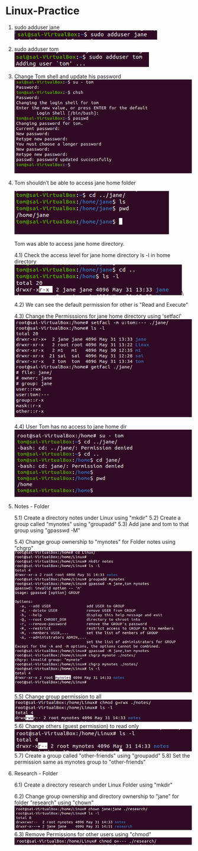 # Linux-Practice

1) sudo adduser jane
![Alt text](./assets/jane_useradd.png)

2) sudo adduser tom
![Alt text](./assets/tom_useradd.png)

3) Change Tom shell and update his password
![Alt text](./assets/tom_change_sheel&passwd.png)

4) Tom shouldn’t be able to access jane home folder

    ![ALT text](./assets/Default-Permissions-tom-home-of-jane.png)

    Tom was able to access jane home directory.
        
    4.1) Check the access level for jane home directory ls -l in home directory
    ![ALT text](./assets/jane_home_dir_permissions.png)\

    4.2) We can see the default permission for other is "Read and Execute"

    4.3) Change the Permisssions for jane home directory using 'setfacl'
    ![ALT text](./assets/change_permisssion_jane_home_dir.png)

    4.4) User Tom has no access to jane home dir
    ![Alt text](./assets/No-Access-Tom-jane-home-dir.png)

5) Notes - Folder

    5.1) Create a directory notes under Linux using "mkdir"
    5.2) Create a group called "mynotes" using "groupadd"
    5.3) Add jane and tom to that group using "gpasswd -M"

    5.4) Change group ownership to "mynotes" for Folder notes using "chgrp"
    ![ALT text](./assets/mynotes_grp.png)
    5.5) Change group permission to all
    ![ALT text](./assets/mynotes_grp_permsssion.png)
    5.6) Change others (guest permission) to read only
    ![ALT text](./assets/change_others_permission_notes.png)
    5.7) Create a group called "other-friends" using "groupadd"
    5.8) Set the permission same as mynotes group to "other-friends"


6) Research - Folder

    6.1) Create a directory research under Linux Folder using "mkdir"
    
    6.2) Change group ownership and directory ownership to "jane" for folder "research" using "chown"
    ![ALT text](./assets/research_permission_jane.png)
    6.3) Remove Permissions for other users using "chmod"
    ![ALT text](./assets/change_permissions_other_research.png)